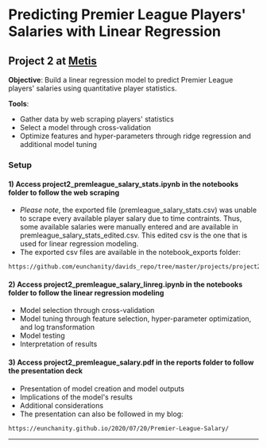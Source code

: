 Predicting Premier League Players' Salaries with Linear Regression
==============================

## Project 2 at [Metis](www.thisismetis.com)
**Objective**: Build a linear regression model to predict Premier League players' salaries using quantitative player statistics.

**Tools**:
- Gather data by web scraping players' statistics
- Select a model through cross-validation
- Optimize features and hyper-parameters through ridge regression and additional model tuning

### Setup

#### 1) Access **project2_premleague_salary_stats.ipynb** in the notebooks folder to follow the web scraping
* *Please note*, the exported file (premleague_salary_stats.csv) was unable to scrape every available player salary due to time contraints. Thus, some available salaries were manually entered and are available in premleague_salary_stats_edited.csv. This edited csv is the one that is used for linear regression modeling.
* The exported csv files are available in the notebook_exports folder:
<pre><code>https://github.com/eunchanity/davids_repo/tree/master/projects/project2_premierleague_salary/notebooks/notebook_exports</code></pre>


#### 2) Access **project2_premleague_salary_linreg.ipynb** in the notebooks folder to follow the linear regression modeling
* Model selection through cross-validation
* Model tuning through feature selection, hyper-parameter optimization, and log transformation
* Model testing
* Interpretation of results

#### 3) Access **project2_premleague_salary.pdf** in the reports folder to follow the presentation deck
* Presentation of model creation and model outputs
* Implications of the model's results
* Additional considerations
* The presentation can also be followed in my blog:
<pre><code>https://eunchanity.github.io/2020/07/20/Premier-League-Salary/</code></pre>


--------
